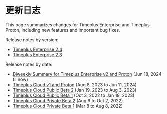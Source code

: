 # 更新日志

This page summarizes changes for Timeplus Enterprise and Timeplus Proton, including new features and important bug fixes.

Release notes by version:
- [Timeplus Enterprise 2.4](/enterprise-v2.4)
- [Timeplus Enterprise 2.3](/enterprise-v2.3)

Release notes by date:
- [Biweekly Summary for Timeplus Enterprise v2 and Proton](/v2-release-notes) (Jun 18, 2024 til now)
- [Timeplus Cloud v1 and Proton](/v1-release-notes) (Aug 8, 2023 to Jun 11, 2024)
- [Timeplus Cloud Public Beta 2](/public-beta-2) (Jan 19, 2023 to Aug 3, 2023)
- [Timeplus Cloud Public Beta 1](/public-beta-1) (Oct 3, 2022 to Jan 18, 2023)
- [Timeplus Cloud Private Beta 2](/private-beta-2) (Aug 9 to Oct 2, 2022)
- [Timeplus Cloud Private Beta 1](/private-beta-1) (Mar 8 to Aug 8, 2022)
